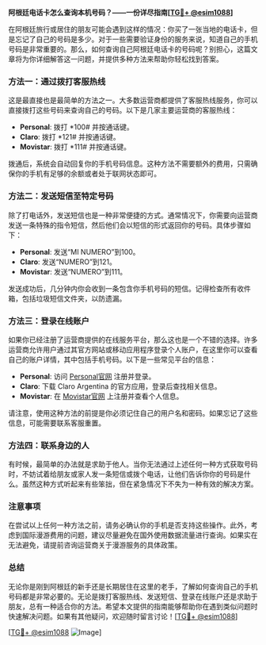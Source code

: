 **阿根廷电话卡怎么查询本机号码？——一份详尽指南[[TG💪+ @esim1088](https://t.me/s/esim1088)]**

在阿根廷旅行或居住的朋友可能会遇到这样的情况：你买了一张当地的电话卡，但是忘记了自己的号码是多少。对于一些需要验证身份的服务来说，知道自己的手机号码是非常重要的。那么，如何查询自己阿根廷电话卡的号码呢？别担心，这篇文章将为你详细解答这一问题，并提供多种方法来帮助你轻松找到答案。

### 方法一：通过拨打客服热线

这是最直接也是最简单的方法之一。大多数运营商都提供了客服热线服务，你可以直接拨打这些号码来查询自己的号码。以下是几家主要运营商的客服热线：

- **Personal**: 拨打 *100# 并按通话键。
- **Claro**: 拨打 *121# 并按通话键。
- **Movistar**: 拨打 *111# 并按通话键。

拨通后，系统会自动回复你的手机号码信息。这种方法不需要额外的费用，只需确保你的手机有足够的余额或者处于联网状态即可。

### 方法二：发送短信至特定号码

除了打电话外，发送短信也是一种非常便捷的方式。通常情况下，你需要向运营商发送一条特殊的指令短信，然后他们会以短信的形式返回你的号码。具体步骤如下：

- **Personal**: 发送“MI NUMERO”到100。
- **Claro**: 发送“NUMERO”到121。
- **Movistar**: 发送“NUMERO”到111。

发送成功后，几分钟内你会收到一条包含你手机号码的短信。记得检查所有收件箱，包括垃圾短信文件夹，以防遗漏。

### 方法三：登录在线账户

如果你已经注册了运营商提供的在线服务平台，那么这也是一个不错的选择。许多运营商允许用户通过其官方网站或移动应用程序登录个人账户，在这里你可以查看自己的账户详情，其中包括手机号码。以下是一些常见平台的信息：

- **Personal**: 访问 [Personal官网](https://www.personal.com.ar/) 注册并登录。
- **Claro**: 下载 Claro Argentina 的官方应用，登录后查找相关信息。
- **Movistar**: 在 [Movistar官网](https://www.movistar.com.ar/) 上注册并查看个人信息。

请注意，使用这种方法的前提是你必须记住自己的用户名和密码。如果忘记了这些信息，可能需要联系客服重置。

### 方法四：联系身边的人

有时候，最简单的办法就是求助于他人。当你无法通过上述任何一种方式获取号码时，不妨试着给朋友或家人发一条短信或拨个电话，让他们告诉你你的号码是什么。虽然这种方式听起来有些笨拙，但在紧急情况下不失为一种有效的解决方案。

### 注意事项

在尝试以上任何一种方法之前，请务必确认你的手机是否支持这些操作。此外，考虑到国际漫游费用的问题，建议尽量避免在国外使用数据流量进行查询。如果实在无法避免，请提前咨询运营商关于漫游服务的具体政策。

### 总结

无论你是刚到阿根廷的新手还是长期居住在这里的老手，了解如何查询自己的手机号码都是非常必要的。无论是拨打客服热线、发送短信、登录在线账户还是求助于朋友，总有一种适合你的方法。希望本文提供的指南能够帮助你在遇到类似问题时快速解决问题。如果有其他疑问，欢迎随时留言讨论！[[TG💪+ @esim1088](https://t.me/s/esim1088)]

[[TG💪+ @esim1088](https://t.me/s/esim1088) ![Image](https://i.postimg.cc/4NQfJmqS/Snipaste-2025-05-13-00-14-12.png)]